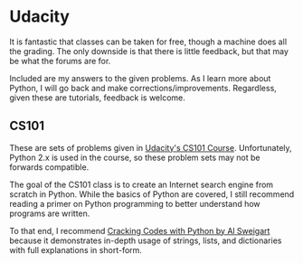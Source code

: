 # Udacity
It is fantastic that classes can be taken for free, though a machine does all the grading. The only downside is that there is
little feedback, but that may be what the forums are for.

Included are my answers to the given problems. As I learn more about Python, 
I will go back and make corrections/improvements. Regardless, given these are tutorials, feedback is welcome.

## CS101
These are sets of problems given in [Udacity's CS101 Course](https://classroom.udacity.com/courses/cs101).
Unfortunately, Python 2.x is used in the course, so these problem sets may not be forwards compatible.

The goal of the CS101 class is to create an Internet search engine from scratch in Python. While the basics of Python are covered,
I still recommend reading a primer on Python programming to better understand how programs are written.

To that end, I recommend [Cracking Codes with Python by Al Sweigart](http://inventwithpython.com/cracking/) because it
demonstrates in-depth usage of strings, lists, and dictionaries with full explanations in short-form.

